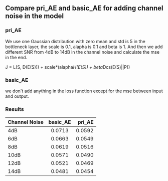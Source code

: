 ## Compare pri_AE and basic_AE for adding channel noise in the model
### pri_AE
We use one Gaussian distribution with zero mean and std is 5 in the bottleneck layer, the scale is 0.1, alapha is 0.1 and beta is 1. And then we add different SNR from 4dB to 14dB in the channel noise and calculate the mse in the end.

J = L(S, D(E(S))) + scale*(alapha*H(E(S)) + beta*Dcs(E(S)||P))
### basic_AE
we don't add anything in the loss function except for the mse between input and output.

### Results
| Channel Noise  | basic_AE  | pri_AE  |
| :------------  |:---------:| -------:|
|    4dB         | 0.0713    | 0.0592  |
|    6dB         | 0.0663    | 0.0549  |
|    8dB         | 0.0619    | 0.0516  |
|    10dB         | 0.0571   | 0.0490  |
|    12dB         | 0.0521    | 0.0469  |
|    14dB         | 0.0481    | 0.0454 |

